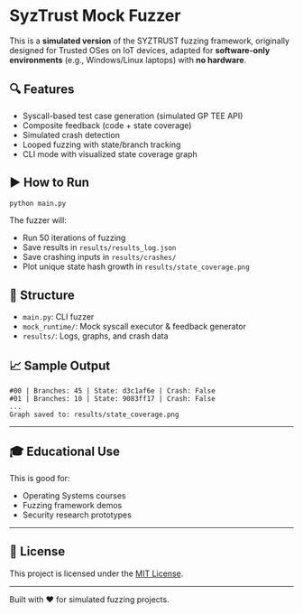 # SyzTrust Mock Fuzzer

This is a **simulated version** of the SYZTRUST fuzzing framework, originally designed for Trusted OSes on IoT devices, adapted for **software-only environments** (e.g., Windows/Linux laptops) with **no hardware**.

## 🔍 Features

- Syscall-based test case generation (simulated GP TEE API)
- Composite feedback (code + state coverage)
- Simulated crash detection
- Looped fuzzing with state/branch tracking
- CLI mode with visualized state coverage graph

## ▶️ How to Run

```bash
python main.py
```

The fuzzer will:
- Run 50 iterations of fuzzing
- Save results in `results/results_log.json`
- Save crashing inputs in `results/crashes/`
- Plot unique state hash growth in `results/state_coverage.png`

## 📂 Structure

- `main.py`: CLI fuzzer
- `mock_runtime/`: Mock syscall executor & feedback generator
- `results/`: Logs, graphs, and crash data

## 📈 Sample Output

```
#00 | Branches: 45 | State: d3c1af6e | Crash: False
#01 | Branches: 10 | State: 9083ff17 | Crash: False
...
Graph saved to: results/state_coverage.png
```

---

## 🎓 Educational Use

This is good for:
- Operating Systems courses
- Fuzzing framework demos
- Security research prototypes

---

## 📄 License

This project is licensed under the [MIT License](LICENSE).

---

Built with ❤️ for simulated fuzzing projects.

